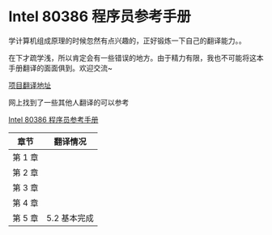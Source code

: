 # Intel 80386 程序员参考手册

学计算机组成原理的时候忽然有点兴趣的，正好锻炼一下自己的翻译能力。。

在下才疏学浅，所以肯定会有一些错误的地方。由于精力有限，我也不可能将这本手册翻译的面面俱到。欢迎交流~

[项目翻译地址](https://github.com/qrzbing/INTEL-80386-PROGRAMMER-S-REFERENCE-MANUAL-1986-zh-CN)

网上找到了一些其他人翻译的可以参考

[Intel 80386 程序员参考手册](https://wizardforcel.gitbooks.io/intel-80386-ref-manual/content/)



| 章节    | 翻译情况     |
| ------- | ------------ |
| 第 1 章 |              |
| 第 2 章 |              |
| 第 3 章 |              |
| 第 4 章 |              |
| 第 5 章 | 5.2 基本完成 |

